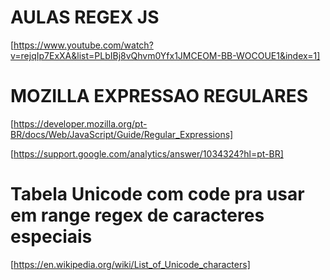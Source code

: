 # AULAS REGEX JS
[https://www.youtube.com/watch?v=rejqIp7ExXA&list=PLbIBj8vQhvm0Yfx1JMCEOM-BB-WOCOUE1&index=1]


# MOZILLA EXPRESSAO REGULARES
[https://developer.mozilla.org/pt-BR/docs/Web/JavaScript/Guide/Regular_Expressions]

[https://support.google.com/analytics/answer/1034324?hl=pt-BR]

# Tabela Unicode com code pra usar em range regex de caracteres especiais 
[https://en.wikipedia.org/wiki/List_of_Unicode_characters]